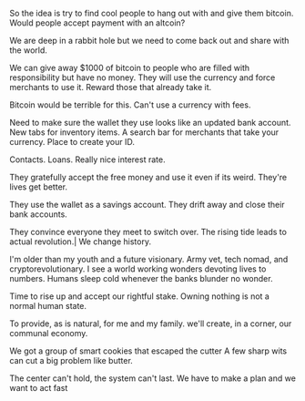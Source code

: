 So the idea is try to find cool people to hang out with and give them bitcoin.
Would people accept payment with an altcoin?

We are deep in a rabbit hole but we need to come back out and share with the world.

We can give away $1000 of bitcoin to people who are filled with responsibility but have no money.
They will use the currency and force merchants to use it. Reward those that already take it.

Bitcoin would be terrible for this. Can't use a currency with fees.

Need to make sure the wallet they use looks like an updated bank account. New tabs for inventory items. 
A search bar for merchants that take your currency. 
Place to create your ID. 

Contacts. Loans. 
Really nice interest rate.

They gratefully accept the free money and use it even if its weird.
They're lives get better. 

They use the wallet as a savings account. 
They drift away and close their bank accounts.

They convince everyone they meet to switch over.
The rising tide leads to actual revolution.|
We change history.


I'm older than my youth and a future visionary.
Army vet, tech nomad, and cryptorevolutionary.
I see a world working wonders devoting lives to numbers.
Humans sleep cold whenever the banks blunder
no wonder.

Time to rise up and accept our rightful stake.
Owning nothing is not a normal human state.

To provide, as is natural, for me and my family.
we'll create, in a corner,  our communal economy.

We got a group of smart cookies that escaped the cutter
A few sharp wits can cut a big problem like butter.

The center can't hold, the system can't last.
We have to make a plan and we want to act fast

